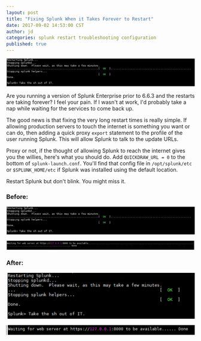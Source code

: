 ```yaml
---
layout: post
title: "Fixing Splunk When it Takes Forever to Restart"
date: 2017-09-02 14:53:00 CST
author: jd
categories: splunk restart troubleshooting configuration
published: true
---
```

![Splunk restart taking forever](/images/Screen%20Shot%202017-09-02%20at%202.21.46%20PM.png)

Are you running a version of Splunk Enterprise prior to 6.6.3 and the restarts are taking forever? I feel your pain. If I wasn't at work, I'd probably take a nap while waiting for the services to come back up.

The good news is that fixing the very long restart times is really simple. If allowing production servers to touch the internet is something you want or can do, then adding a quick proxy `export` statement to the profile of the user running Splunk. This will allow Splunk to talk to the update URLs.

Proxy or not, if the thought of allowing Splunk to reach the internet gives you the willies, here's what you should do. Add `QUICKDRAW_URL = 0` to the bottom of `splunk-launch.conf`. You'll find that config file in `/opt/splunk/etc` or `$SPLUNK_HOME/etc` if Splunk was installed using the default location.

Restart Splunk but don't blink. You might miss it.

### Before:
![](/images/Screen%20Shot%202017-09-02%20at%202.21.46%20PM.png)

![](/images/Screen%20Shot%202017-09-02%20at%202.22.00%20PM.png)

### After:

![](/images/Screen%20Shot%202017-09-02%20at%202.22.16%20PM.png)

![](/images/Screen%20Shot%202017-09-02%20at%202.23.09%20PM.png)
